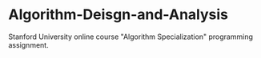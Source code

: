 # Algorithm-Deisgn-and-Analysis

Stanford University online course "Algorithm Specialization" programming assignment.
